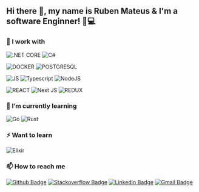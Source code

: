 <!--
**RubenMateus/RubenMateus** is a ✨ _special_ ✨ repository because its `README.md` (this file) appears on your GitHub profile.

Here are some ideas to get you started:

- 🔭 I’m currently working on ...
- 🌱 I’m currently learning ...
- 👯 I’m looking to collaborate on ...
- 🤔 I’m looking for help with ...
- 💬 Ask me about ...
- 📫 How to reach me: ...
- 😄 Pronouns: ...
- ⚡ Fun fact: ...
-->

## Hi there 👋, my name is Ruben Mateus & I'm a software Enginner! 🦖💻

### 🔭 I work with

![.NET CORE](https://img.shields.io/badge/.NET-CORE-CORE?logo=net&style=for-the-badge&color=5C2D91&labelColor=5C2D91)
<img alt="C#" src="https://img.shields.io/badge/c%23-%23239120.svg?&style=for-the-badge&logo=c-sharp&logoColor=white"/>

![DOCKER](https://img.shields.io/badge/DOCKER-DOCKER?logo=docker&style=for-the-badge&color=2496ED&logoColor=white)
![POSTGRESQL](https://img.shields.io/badge/PostgreSQL-316192?style=for-the-badge&logo=postgresql&logoColor=white)

![JS](https://img.shields.io/badge/javascript-javascript?logo=javascript&style=for-the-badge&color=F7DF1E&logoColor=black)
<img alt="Typescript" src="https://img.shields.io/badge/TypeScript-007ACC?style=for-the-badge&logo=typescript&logoColor=white" />
<img alt="NodeJS" src="https://img.shields.io/badge/node.js-%2343853D.svg?&style=for-the-badge&logo=node.js&logoColor=white"/>

![REACT](https://img.shields.io/badge/REACT-REACT?logo=react&style=for-the-badge&color=61DAFB&logoColor=white)
<img alt="Next JS" src="https://img.shields.io/badge/nextjs-%23000000.svg?&style=for-the-badge&logo=next.js&logoColor=white"/>
![REDUX](https://img.shields.io/badge/REDUX-REDUX?logo=redux&style=for-the-badge&color=764ABC)

### 🌱 I’m currently learning
![Go](https://img.shields.io/badge/golang-007ACC.svg?style=for-the-badge&logo=go&logoColor=white)
![Rust](https://img.shields.io/badge/rust-%23000000.svg?style=for-the-badge&logo=rust&logoColor=white)

### ⚡ Want to learn
![Elixir](https://img.shields.io/badge/elixir-%234B275F.svg?style=for-the-badge&logo=elixir&logoColor=white)

### 📫 How to reach me
[![Github Badge](https://img.shields.io/badge/-Github-000?style=for-the-badge&logo=Github&logoColor=white&link=https://github.com/rubenMateus)](https://github.com/rubenMateus)
[![Stackoverflow Badge](https://img.shields.io/badge/-Stackoverflow-FE7A16?style=for-the-badge&logo=stackoverflow&logoColor=white&link=https://stackoverflow.com/users/story/7746253)](https://stackoverflow.com/users/7746253/ruben-mateus)
[![Linkedin Badge](https://img.shields.io/badge/-LinkedIn-blue?style=for-the-badge&logo=Linkedin&logoColor=white&link=https://www.linkedin.com/in/ruben-mateus/)](https://www.linkedin.com/in/ruben-mateus/)
[![Gmail Badge](https://img.shields.io/badge/-Gmail-c14438?style=for-the-badge&logo=Gmail&logoColor=white&link=mailto:ruben.mateus3@gmail.com)](mailto:ruben.mateus3@gmail.com)

